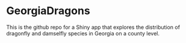 # GeorgiaDragons

This is the github repo for a Shiny app that explores the distribution of dragonfly and damselfly species in Georgia on a county level.